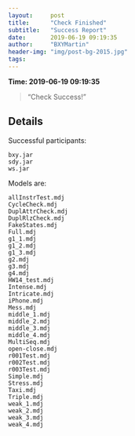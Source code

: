 ```yaml
---
layout:     post
title:      "Check Finished"
subtitle:   "Success Report"
date:       2019-06-19 09:19:35
author:     "BXYMartin"
header-img: "img/post-bg-2015.jpg"
tags:
---
```


**Time: 2019-06-19 09:19:35**

> “Check Success!”


## Details

Successful participants:

```
bxy.jar
sdy.jar
ws.jar
```

Models are:

```
allInstrTest.mdj
CycleCheck.mdj
DuplAttrCheck.mdj
DuplRlzCheck.mdj
FakeStates.mdj
Full.mdj
g1_1.mdj
g1_2.mdj
g1_3.mdj
g2.mdj
g3.mdj
g4.mdj
HW14_test.mdj
Intense.mdj
Intricate.mdj
iPhone.mdj
Mess.mdj
middle_1.mdj
middle_2.mdj
middle_3.mdj
middle_4.mdj
MultiSeq.mdj
open-close.mdj
r001Test.mdj
r002Test.mdj
r003Test.mdj
Simple.mdj
Stress.mdj
Taxi.mdj
Triple.mdj
weak_1.mdj
weak_2.mdj
weak_3.mdj
weak_4.mdj
```

